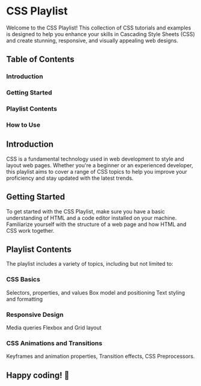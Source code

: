 # CSS Playlist
Welcome to the CSS Playlist! This collection of CSS tutorials and examples is designed to help you enhance your skills in Cascading Style Sheets (CSS) and create stunning, responsive, and visually appealing web designs.

## Table of Contents
### Introduction
### Getting Started
### Playlist Contents
### How to Use
## Introduction
CSS is a fundamental technology used in web development to style and layout web pages. Whether you're a beginner or an experienced developer, this playlist aims to cover a range of CSS topics to help you improve your proficiency and stay updated with the latest trends.

## Getting Started
To get started with the CSS Playlist, make sure you have a basic understanding of HTML and a code editor installed on your machine. Familiarize yourself with the structure of a web page and how HTML and CSS work together.

## Playlist Contents
The playlist includes a variety of topics, including but not limited to:

### CSS Basics

Selectors, properties, and values
Box model and positioning
Text styling and formatting
### Responsive Design
Media queries
Flexbox and Grid layout
### CSS Animations and Transitions
Keyframes and animation properties,
Transition effects,
CSS Preprocessors.


## Happy coding! 🧡
